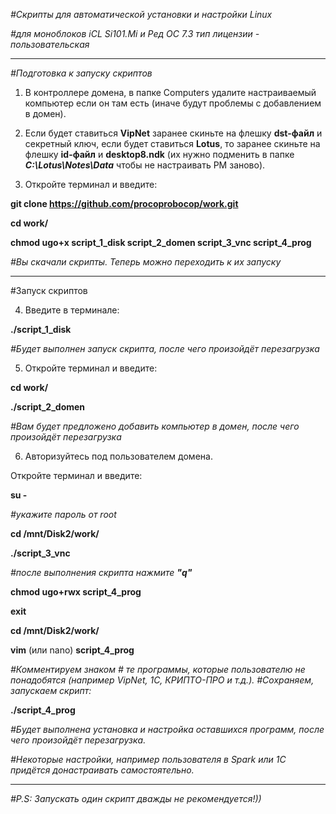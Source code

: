 _#Скрипты для автоматической установки и настройки Linux_

_#для моноблоков iCL Si101.Mi и Ред ОС 7.3 тип лицензии - пользовательская_
__________________________________________________________________________________

_#Подготовка к запуску скриптов_

1. В контроллере домена, в папке Computers удалите настраиваемый компьютер если он там есть (иначе будут проблемы с добавлением в домен).

2. Если будет ставиться **VipNet** заранее скиньте на флешку **dst-файл** и секретный ключ, если будет ставиться **Lotus**, то заранее скиньте на флешку **id-файл** и **desktop8.ndk** (их нужно подменить в папке _**C:\Lotus\Notes\Data**_ чтобы не настраивать РМ заново).

3. Откройте терминал и введите:

**git clone https://github.com/procoprobocop/work.git**

**cd work/** 

**chmod ugo+x script_1_disk script_2_domen script_3_vnc script_4_prog**

_#Вы скачали скрипты. Теперь можно переходить к их запуску_

___________________________________________________________________________________

#Запуск скриптов

4. Введите в терминале:

**./script_1_disk**

_#Будет выполнен запуск скрипта, после чего произойдёт перезагрузка_

5. Откройте терминал и введите:

**cd work/**

**./script_2_domen**

_#Вам будет предложено добавить компьютер в домен, после чего произойдёт перезагрузка_

6. Авторизуйтесь под пользователем домена.

Откройте терминал и введите:

**su -**

_#укажите пароль от root_

**cd /mnt/Disk2/work/**

**./script_3_vnc**

_#после выполнения скрипта нажмите **"q"**_

**chmod ugo+rwx script_4_prog**

**exit**

**cd /mnt/Disk2/work/**

**vim** (или nano) **script_4_prog**

_#Комментируем знаком # те программы, которые пользователю не понадобятся (например VipNet, 1C, КРИПТО-ПРО и т.д.)._
_#Cохраняем, запускаем скрипт:_

**./script_4_prog**

_#Будет выполнена установка и настройка оставшихся программ, после чего произойдёт перезагрузка._

_#Некоторые настройки, например пользователя в Spark или 1C придётся донастраивать самостоятельно._
_____________________________________________________________________________________

_#P.S: Запускать один скрипт дважды не рекомендуется!))_


